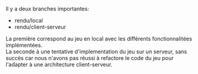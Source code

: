 Il y a deux branches importantes:
  - rendu/local
  - rendu/client-serveur

La première correspond au jeu en local avec les différents fonctionnalitées implémentées. <br/>
La seconde à une tentative d'implementation du jeu sur un serveur, sans succès car nous n'avons pas réussi à refactore le code du jeu pour l'adapter à une architecture client-serveur.
